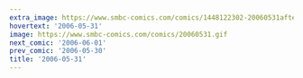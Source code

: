 ```yaml
---
extra_image: https://www.smbc-comics.com/comics/1448122302-20060531after.png
hovertext: '2006-05-31'
image: https://www.smbc-comics.com/comics/20060531.gif
next_comic: '2006-06-01'
prev_comic: '2006-05-30'
title: '2006-05-31'
---
```


